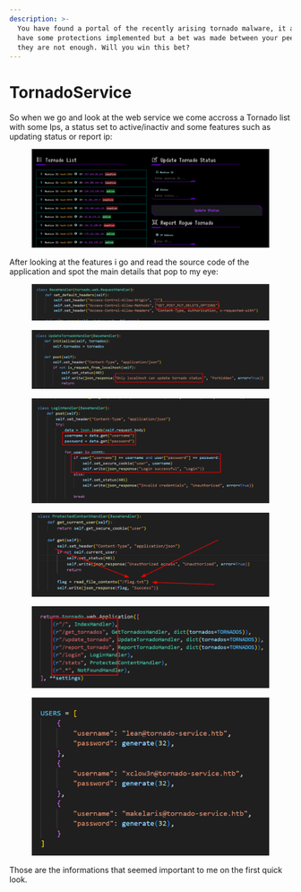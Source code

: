 ```yaml
---
description: >-
  You have found a portal of the recently arising tornado malware, it appears to
  have some protections implemented but a bet was made between your peers that
  they are not enough. Will you win this bet?
---
```


# TornadoService

So when we go and look at the web service we come accross a Tornado list with some Ips, a status set to active/inactiv and some features such as updating status or report ip:

<figure><img src="../../../../../.gitbook/assets/image (16) (1) (1) (1) (1) (1) (1).png" alt=""><figcaption></figcaption></figure>

After looking at the features i go and read the source code of the application and spot the main details that pop to my eye:

<figure><img src="../../../../../.gitbook/assets/image (17) (1) (1) (1) (1) (1).png" alt=""><figcaption></figcaption></figure>

<figure><img src="../../../../../.gitbook/assets/image (18) (1) (1) (1).png" alt=""><figcaption></figcaption></figure>

<figure><img src="../../../../../.gitbook/assets/image (19) (1) (1) (1).png" alt=""><figcaption></figcaption></figure>

<figure><img src="../../../../../.gitbook/assets/image (20) (1) (1).png" alt=""><figcaption></figcaption></figure>

<figure><img src="../../../../../.gitbook/assets/image (21) (1) (1).png" alt=""><figcaption></figcaption></figure>

<figure><img src="../../../../../.gitbook/assets/image (22) (1) (1).png" alt=""><figcaption></figcaption></figure>

Those are the informations that seemed important to me on the first quick look.

